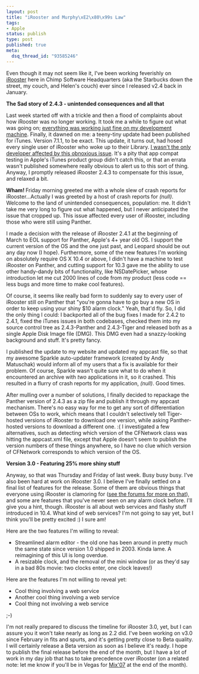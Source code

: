 ```yaml
--- 
layout: post
title: "iRooster and Murphy\xE2\x80\x99s Law"
tags: 
- Apple
status: publish
type: post
published: true
meta: 
  dsq_thread_id: "93585246"
---
```

Even though it may not seem like it, I've been working feverishly on <a href="http://chimpsoftware.com">iRooster</a> here in Chimp Software Headquarters (aka the Starbucks down the street, my couch, and Helen's couch) ever since I released v2.4 back in January.

  <strong>The Sad story of 2.4.3 - unintended consequences and all that</strong>

  Last week started off with a trickle and then a flood of complaints about how iRooster was no longer working. It took me a while to figure out what was going on; <a href="http://www.codinghorror.com/blog/archives/000818.html">everything was working just fine on my development machine</a>. Finally, it dawned on me: a teeny-tiny update had been published for iTunes. Version 7.1.1, to be exact. This update, it turns out, had hosed every single user of iRooster who woke up to their Library. <a href="http://bbs.applescript.net/viewtopic.php?id=20634&amp;action=new">I wasn't the only developer affected by this obnoxious issue</a>. It's a pity that app compat testing in Apple's iTunes product group didn't catch this, or that an errata wasn't published somewhere really obvious to alert us to this sort of thing. Anyway, I promptly released iRooster 2.4.3 to compensate for this issue, and relaxed a bit.

  <strong>Wham! </strong>Friday morning greeted me with a whole slew of crash reports for iRooster...Actually I was greeted by a host of crash reports for <em>(null)</em>. Welcome to the land of unintended consequences, population: me. It didn't take me very long to figure out what happened, but I never anticipated the issue that cropped up. This issue affected every user of iRooster, including those who were still using Panther.

  I made a decision with the release of iRooster 2.4.1 at the beginning of March to EOL support for Panther, Apple's 4+ year old OS. I support the current version of the OS and the one just past, and Leopard should be out any day now (I hope). Furthermore, some of the new features I'm working on absolutely require OS X 10.4 or above, I didn't have a machine to test iRooster on Panther, and cutting support for 10.3 gave me the ability to use other handy-dandy bits of functionality, like NSDatePicker, whose introduction let me cut 2000 lines of code from my product (less code == less bugs and more time to make cool features).

  Of course, it seems like really bad form to suddenly say to every user of iRooster still on Panther that "you're gonna have to go buy a new OS in order to keep using your shiny $10 alarm clock." Yeah, that'd fly. So, I did the only thing I could: I backported all of the bug fixes I made for 2.4.2 to 2.4.1, fixed the iTunes issues in both codebases, checked them into my source control tree as 2.4.3-Panther and 2.4.3-Tiger and released both as a single Apple Disk Image file (DMG). This DMG even had a snazzy-looking background and stuff. It's pretty fancy.

  I published the update to my website and updated my appcast file, so that my awesome Sparkle auto-updater framework (created by Andy Matuschak) would inform all of my users that a fix is available for their problem. Of course, Sparkle wasn't quite sure what to do when it encountered an archive with <em>two</em> applications in it, so it crashed. This resulted in a flurry of crash reports for my application, <em>(null)</em>. Good times.

  After mulling over a number of solutions, I finally decided to repackage the Panther version of 2.4.3 as a zip file and publish it through my appcast mechanism. There's no easy way for me to get any sort of differentiation between OSs to work, which means that I couldn't selectively tell Tiger-hosted versions of iRooster to download one version, while asking Panther-hosted versions to download a different one. :( I investigated a few alternatives, such as detecting which version of the CFNetwork class was hitting the appcast.xml file, except that Apple doesn't seem to publish the version numbers of these things anywhere, so I have no clue which version of CFNetwork corresponds to which version of the OS.

  <strong>Version 3.0 - Featuring 25% more shiny stuff</strong>

  Anyway, so that was Thursday and Friday of last week. Busy busy busy. I've also been hard at work on iRooster 3.0. I believe I've finally settled on a final list of features for the release. Some of them are obvious things that everyone using iRooster is clamoring for (<a href="http://www.chimpsoftware.com/forum">see the forums for more on that</a>), and some are features that you've never seen on any alarm clock before. I'll give you a hint, though. iRooster is all about web services and flashy stuff introduced in 10.4. What kind of web services? I'm not going to say yet, but I think you'll be pretty excited :) I sure am!

  Here are the two features I'm willing to reveal:
  <ul>
  	<li>Streamlined alarm editor - the old one has been around in pretty much the same state since version 1.0 shipped in 2003. Kinda lame. A reimagining of this UI is long overdue.</li>
  	<li>A resizable clock, and the removal of the mini window (or as they'd say in a bad 80s movie: two clocks enter, one clock leaves!)</li>
  </ul>
  Here are the features I'm not willing to reveal yet:
  <ul>
  	<li>Cool thing involving a web service</li>
  	<li>Another cool thing involving a web service</li>
  	<li>Cool thing not involving a web service</li>
  </ul>
  ;-)

  I'm not really prepared to discuss the timeline for iRooster 3.0, yet, but I can assure you it won't take nearly as long as 2.2 did. I've been working on v3.0 since February in fits and spurts, and it's getting pretty close to Beta quality. I will certainly release a Beta version as soon as I believe it's ready. I hope to publish the final release before the end of the month, but I have a lot of work in my day job that has to take precedence over iRooster (on a related note: let me know if you'll be in Vegas for <a href="http://www.visitmix.com">Mix'07</a> at the end of the month).
